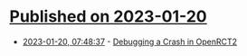 # [Published on 2023-01-20](index.md)

* [2023-01-20, 07:48:37](https://lobste.rs/s/u6nz4f/debugging_crash_openrct2) - [Debugging a Crash in OpenRCT2](http://voidstar.tech/rct_crash/)
